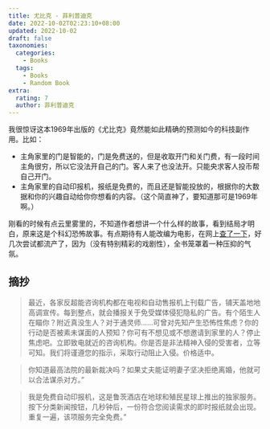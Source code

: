```yaml
---
title: 尤比克 - 菲利普迪克
date: 2022-10-02T02:23:10+08:00
updated: 2022-10-02
draft: false
taxonomies:
  categories:
    - Books
  tags:
    - Books
    - Random Book
extra:
  rating: 7
  author: 菲利普迪克
---
```


我很惊讶这本1969年出版的《尤比克》竟然能如此精确的预测如今的科技副作用。比如：

- 主角家里的门是智能的，门是免费送的，但是收取开门和关门费，有一段时间主角很穷，所以它没法开自己的门。客人来了也没法开。只能央求客人投币帮自己开门。
- 主角家里的自动印报机，报纸是免费的，而且还是智能投放的，根据你的大数据和你的兴趣自动给你你想看的内容。（这个简直神了，要知道那可是1969年啊。）

<!-- more -->

刚看的时候有点云里雾里的，不知道作者想讲一个什么样的故事，看到结局才明白，原来这是个科幻恐怖故事。有点期待有人能改编为电影，在网上[查了一下](https://en.wikipedia.org/wiki/Ubik)，好几次尝试都流产了，因为（没有特别精彩的戏剧性），全书笼罩着一种压抑的气氛。

## 摘抄

> 最近，各家反超能咨询机构都在电视和自动售报机上刊载广告，铺天盖地地高调宣传。每到整点，就会播报关于免受媒体侵犯隐私的广告。有个陌生人在瞄你？附近真没生人？对于通灵师……可曾对先知产生恐怖性焦虑？你的行动是否被素未谋面的人预知？你可有不想见或不想邀请到家里的人？停止焦虑吧。立即致电就近的咨询机构。你是否是非法精神入侵的受害者，立等可知。我们将谨遵您的指示，采取行动阻止入侵。价格适中。

> 你知道最高法院的最新裁决吗？如果丈夫能证明妻子坚决拒绝离婚，他就可以合法谋杀对方。”

> 我是免费自动印报机，这是鲁茨酒店在地球和殖民星球上推出的独家服务。按下分类新闻按钮，几秒钟后，一份符合您阅读需求的即时报纸就会出现。重复一遍，该项服务完全免费。”
